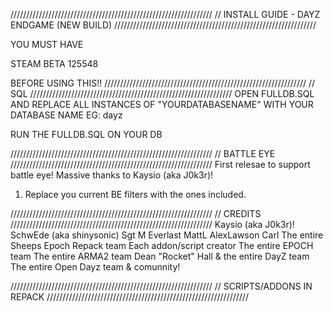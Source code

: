 ////////////////////////////////////////////////////////////////
//			INSTALL GUIDE - DAYZ ENDGAME (NEW BUILD)
////////////////////////////////////////////////////////////////

YOU MUST HAVE 

STEAM BETA 125548

BEFORE USING THIS!!
////////////////////////////////////////////////////////////////
//			SQL
////////////////////////////////////////////////////////////////
OPEN FULLDB.SQL AND REPLACE ALL INSTANCES OF "YOURDATABASENAME"
WITH YOUR DATABASE NAME EG: dayz

RUN THE FULLDB.SQL ON YOUR DB 


////////////////////////////////////////////////////////////////
//			BATTLE EYE
////////////////////////////////////////////////////////////////
First relesae to support battle eye!
Massive thanks to Kaysio (aka J0k3r)!
1.	Replace you current BE filters with the ones included.

////////////////////////////////////////////////////////////////
//			CREDITS
////////////////////////////////////////////////////////////////
	Kaysio (aka J0k3r)!
	SchwEde (aka shinysonic)
	Sgt M Everlast
	MattL
	AlexLawson
	Carl
	The entire Sheeps Epoch Repack team
	Each addon/script creator
	The entire EPOCH team
	The entire ARMA2 team
	Dean "Rocket" Hall & the entire DayZ team
	The entire Open Dayz team & comunnity!
	
	
////////////////////////////////////////////////////////////////
//			SCRIPTS/ADDONS IN REPACK
////////////////////////////////////////////////////////////////
